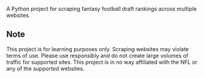 A Python project for scraping fantasy football draft rankings across multiple websites.

## Note
This project is for learning purposes only. Scraping websites may violate terms of use. Please use responsibly and do not create large volumes of traffic for supported sites. This project is in no way affiliated with the NFL or any of the supported websites. 
